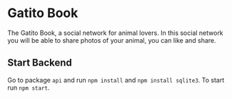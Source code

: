 # Gatito Book
The Gatito Book, a social network for animal lovers. In this social network you will be able to share photos of your animal, you can like and share.

## Start Backend
Go to package `api` and run `npm install` and `npm install sqlite3`. To start run `npm start`.
